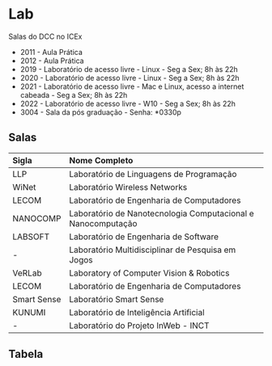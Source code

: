 # Lab


Salas do DCC no ICEx

- 2011 - Aula Prática
- 2012 - Aula Prática
- 2019 - Laboratório de acesso livre - Linux - Seg a Sex; 8h às 22h
- 2020 - Laboratório de acesso livre - Linux - Seg a Sex; 8h às 22h
- 2021 - Laboratório de acesso livre - Mac e Linux, acesso a internet cabeada - Seg a Sex; 8h às 22h
- 2022 - Laboratório de acesso livre - W10 - Seg a Sex; 8h às 22h
- 3004 - Sala da pós graduação - Senha: *0330p

## Salas

| Sigla       | Nome Completo                                                |
| :---------- | :----------------------------------------------------------- |
| LLP         | Laboratório de Linguagens de Programação                     |
| WiNet       | Laboratório Wireless Networks                                |
| LECOM       | Laboratório de Engenharia de Computadores                    |
| NANOCOMP    | Laboratório de Nanotecnologia Computacional e Nanocomputação |
| LABSOFT     | Laboratório de Engenharia de Software                        |
| -           | Laboratório Multidisciplinar de Pesquisa em Jogos            |
| VeRLab      | Laboratory of Computer Vision & Robotics                     |
| LECOM       | Laboratório de Engenharia de Computadores                    |
| Smart Sense | Laboratório Smart Sense                                      |
| KUNUMI      | Laboratório de Inteligência Artificial                       |
| -           | Laboratório do Projeto InWeb - INCT                          |

## Tabela
